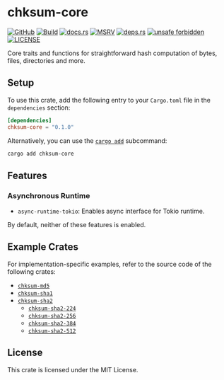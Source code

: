 # chksum-core

[![GitHub](https://img.shields.io/badge/github-chksum--rs%2Fcore-24292e?style=flat-square&logo=github "GitHub")](https://github.com/chksum-rs/core)
[![Build](https://img.shields.io/github/actions/workflow/status/chksum-rs/core/rust.yml?branch=master&style=flat-square&logo=github "Build")](https://github.com/chksum-rs/core/actions/workflows/rust.yml)
[![docs.rs](https://img.shields.io/docsrs/chksum-core?style=flat-square&logo=docsdotrs "docs.rs")](https://docs.rs/chksum-core/)
[![MSRV](https://img.shields.io/badge/MSRV-1.70.0-informational?style=flat-square "MSRV")](https://github.com/chksum-rs/core/blob/master/Cargo.toml)
[![deps.rs](https://deps.rs/crate/chksum-core/0.1.0/status.svg?style=flat-square "deps.rs")](https://deps.rs/crate/chksum-core/0.1.0)
[![unsafe forbidden](https://img.shields.io/badge/unsafe-forbidden-success.svg?style=flat-square "unsafe forbidden")](https://github.com/rust-secure-code/safety-dance)
[![LICENSE](https://img.shields.io/github/license/chksum-rs/core?style=flat-square "LICENSE")](https://github.com/chksum-rs/core/blob/master/LICENSE)

Core traits and functions for straightforward hash computation of bytes, files, directories and more.

## Setup

To use this crate, add the following entry to your `Cargo.toml` file in the `dependencies` section:

```toml
[dependencies]
chksum-core = "0.1.0"
```

Alternatively, you can use the [`cargo add`](https://doc.rust-lang.org/cargo/commands/cargo-add.html) subcommand:

```sh
cargo add chksum-core
```

## Features

### Asynchronous Runtime

* `async-runtime-tokio`: Enables async interface for Tokio runtime.

By default, neither of these features is enabled.

## Example Crates

For implementation-specific examples, refer to the source code of the following crates:

* [`chksum-md5`](https://crates.io/crates/chksum-md5)
* [`chksum-sha1`](https://crates.io/crates/chksum-sha1)
* [`chksum-sha2`](https://crates.io/crates/chksum-sha2)
    * [`chksum-sha2-224`](http://crates.io/crates/chksum-sha2-224)
    * [`chksum-sha2-256`](http://crates.io/crates/chksum-sha2-256)
    * [`chksum-sha2-384`](http://crates.io/crates/chksum-sha2-384)
    * [`chksum-sha2-512`](http://crates.io/crates/chksum-sha2-512)

## License

This crate is licensed under the MIT License.
